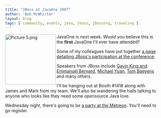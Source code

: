 ```yaml
---
title: "JBoss at JavaOne 2007"
author: 'Bob McWhirter'
layout: blog
tags: [ community, events, java, jboss, jbossorg, traveling ]
---
```

<a title="Party time!" href="https://www.redhat.com/apps/webform.html?event_type=simple_form=971">
  <img width="166" height="166" align="left" title="Picture 5.png" id="image252" alt="Picture 5.png" src="/blog/assets/Picture%205.png"/>
</a>JavaOne is next week.  Would you believe this is the <span style="font-weight: bold">first</span> JavaOne I'll ever have attended?

Some of my colleagues have put together <a title="JBoss at JavaOne 2007" href="http://www.jboss.com/events/javaone07">a page detailing JBoss's participation at the conference</a>.

Speakers from JBoss include <a title="Hibernate Blog" href="http://blog.hibernate.org/cgi-bin/blosxom.cgi">Gavin King and Emmanuel Bernard</a>, <a title="Michael Yuan" href="http://www.amazon.com/exec/obidos/search-handle-url/102-8948475-9533755?%5Fencoding=UTF8=ss=books=Michael%20Juntao%20Yuan">Michael Yuan</a>, <a title="Tom's blog" href="http://blogs.jboss.com/blog/tbaeyens/">Tom Baeyens</a> and many others.

I'll be hanging out at Booth #1418 along with James and Mark from my team.  We'll also be wandering the halls talking to anyone who looks like they need some opensource Java love.

Wednesday night, there's going to be <a title="JBoss Party" href="https://www.redhat.com/apps/webform.html?event_type=simple_form=971">a party at the Metreon</a>.  You'll need to go register.
